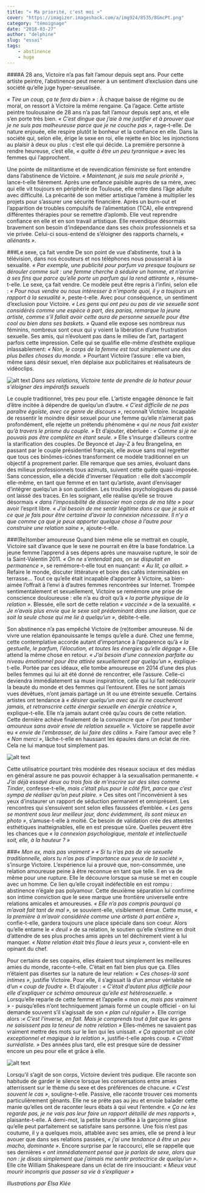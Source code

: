 ```yaml
---
title: "« Ma priorité, c'est moi »"
cover: "https://imagizer.imageshack.com/a/img924/8535/8GmcPt.png"
category: "témoignage"
date: "2018-03-27"
author: "delphine"
slug: "essai"
tags:
    - abstinence
    - huge
---
```



####A 28 ans, Victoire n’a pas fait l’amour depuis sept ans. Pour cette artiste peintre, l’abstinence peut mener à un sentiment d’exclusion dans une société qu’elle juge hyper-sexualisée.

*« Tire un coup, ça te fera du bien »* : À chaque baisse de régime ou de moral, on ressort à Victoire la même rengaine. Ça l’agace. Cette artiste peintre toulousaine de 28 ans n’a pas fait l’amour depuis sept ans, et elle s’en porte très bien. *« C’est dingue que j’aie à me justifier et à prouver que je ne suis pas malheureuse parce que je ne couche pas »*, rage-t-elle. De nature enjouée, elle respire plutôt le bonheur et la confiance en elle. Dans la société qui, selon elle, érige le sexe en roi, elle rejette en bloc les injonctions au plaisir à deux ou plus : c’est elle qui décide. La première personne à rendre heureuse, c’est elle, *« quitte à être un peu tyrannique »* avec les femmes qui l’approchent.

Une pointe de militantisme et de revendication féministe se font entendre dans l’abstinence de Victoire. *« Maintenant, je suis ma seule priorité »*, lance-t-elle fièrement. Après une enfance paisible auprès de sa mère, avec qui elle vit toujours en périphérie de Toulouse, elle entre dans l’âge adulte avec difficulté. La précarité de son métier artistique l’amène à multiplier les projets pour s’assurer une sécurité financière. Après un burn-out et l’apparition de troubles compulsifs de l’alimentation (TCA), elle entreprend différentes thérapies pour se remettre d’aplomb.  Elle veut reprendre confiance en elle et en son travail artistique. Elle revendique désormais bravement son besoin d’indépendance dans ses choix professionnels et sa vie privée. Celui-ci sous-entend de s’éloigner des rapports charnels, *« aliénants »*.

###Le sexe, ça fait vendre
De son point de vue d’abstinente, tout à la télévision, dans nos écouteurs et nos téléphones nous pousserait à la sexualité. *« Par exemple, une publicité pour parfum va presque toujours se dérouler comme suit : une femme cherche à séduire un homme, et n’arrive à ses fins que parce qu’elle porte un parfum qui la rend attirante »*, résume-t-elle. Le sexe, ça fait vendre.  Ce modèle peut être repris à l’infini, selon elle : *« Pour nous vendre ou nous intéresser à n’importe quoi, il y a toujours un rapport à la sexualité »*, peste-t-elle. Avec pour conséquence, un sentiment d’exclusion pour Victoire. *« Les gens qui ont peu ou pas de vie sexuelle sont considérés comme une espèce à part, des parias, remarque la jeune artiste, comme s’il fallait avoir cette aura de personne sexuelle pour être cool ou bien dans ses baskets. »* Quand elle expose ses nombreux nus féminins, nombreux sont ceux qui y voient la libération d’une frustration sexuelle. Ses amis, qui n’évoluent pas dans le milieu de l’art, partagent parfois cette impression. Celle qui se qualifie elle-même d’esthète explique inlassablement: *« Non, le corps de la femme est tout simplement une des plus belles choses du monde. »* Pourtant Victoire l’assure : elle va bien, même sans désir sexuel, n’en déplaise aux publicitaires et réalisateurs de vidéoclips.

![alt text](https://imagizer.imageshack.com/a/img924/9854/XTfPjG.png)
*Dans ses relations, Victoire tente de prendre de la hateur pouur s'éloigner des impératifs sexuels*

Le couple traditionnel, très peu pour elle. L’artiste engagée dénonce le fait d’être incitée à dépendre de quelqu’un d’autre. *« C’est difficile de ne pas paraître égoïste, avec ce genre de discours »*, reconnaît Victoire. Incapable de ressentir le moindre désir sexuel pour une femme qu’elle n’aimerait pas profondément, elle rejette un prétendu phénomène *« qui ne nous fait exister qu’à travers le prisme du couple. »* Et d’ajouter, ébérluée : *« Comme si je ne pouvais pas être complète en étant seule. »*  Elle s’insurge d’ailleurs contre la starification des couples. De Beyoncé et Jay-Z à feu Brangelina, en passant par le couple présidentiel français, elle avoue sans mal regretter que tous ces binômes-icônes transforment ce modèle traditionnel en un objectif à proprement parler. Elle remarque que ses amies, évoluant dans des milieux professionnels tous azimuts, suivent cette quête quasi-imposée. Sans concession, elle a décidé d’inverser l’équation : elle doit s’accomplir elle-même, en tant que  femme et en tant qu’artiste, avant d’envisager d’intégrer quelqu’un à son quotidien. Les troubles psychologiques du passé ont laissé des traces. En les soignant, elle réalise qu’elle se trouve désormais *« dans l’impossibilité de dissocier mon corps de ma tête »* pour avoir l’esprit libre. *« J’ai besoin de me sentir légitime dans ce que je suis et ce que je fais pour être certaine d’avoir la connexion nécessaire. Il n’y a que comme ça que je peux apporter quelque chose à l’autre pour construire une relation saine »*, ajoute-t-elle.

###(Re)tomber amoureuse
Quand bien même elle se mettrait en couple, Victoire sait d’avance que le sexe ne pourrait en être la base fondatrice. La jeune femme l’apprend à ses dépens après une mauvaise rupture, le soir de la Saint-Valentin 2011. *« On ne s’entendait pas, on se disputait en permanence »*, se remémore-t-elle tout en nuançant:  *« Au lit, ça allait. »* Refaire le monde, discuter littérature et boire des cafés interminables en terrasse… Tout ce qu’elle était incapable d’apporter à Victoire, sa bien-aimée l’offrait à l’envi à d’autres femmes rencontrées sur Internet. Trompée sentimentalement et sexuellement, Victoire se remémore une prise de conscience douloureuse : elle n’a eu droit qu’à *« la partie physique de la relation »*. Blessée, elle sort de cette relation *« vaccinée »* de la sexualité. *« Je n’avais plus envie que le sexe soit prédominant dans une liaison, que ce soit la seule chose qui me lie à quelqu’un »*, débite-t-elle.

Son abstinence n’a pas empêché Victoire de (re)tomber amoureuse. Ni de vivre une relation épanouissante le temps qu’elle a duré. Chez une femme, cette contemplative accorde autant d’importance à l’apparence qu’à *« la gestuelle, le parfum, l’élocution, et toutes les énergies qu’elle dégage »*. Elle attend la même chose en retour. *« J’ai besoin d’une connexion parfaite au niveau émotionnel pour être attirée sexuellement par quelqu’un »*, explique-t-elle. Portée par ces idéaux, elle tombe amoureuse en 2014 d’une des plus belles femmes qui lui ait été donné de rencontrer, elle l’assure. Celle-ci deviendra immédiatement sa muse inspiratrice, celle qui lui fait redécouvrir la beauté du monde et des femmes qui l’entourent.  Elles ne sont jamais vues dévêtues, n’ont jamais partagé un lit ou une étreinte sexuelle. Certains artistes ont tendance à *« désirer quelqu’un avec qui ils ne coucheront jamais, et retranscrire cette énergie sexuelle en énergie créatrice »*, explique-t-elle.  Elle n’a jamais autant créé qu’au cours de cette relation. Cette dernière achève finalement de la convaincre que *« l’on peut tomber amoureux sans avoir envie de relation sexuelle »*. Victoire se rappelle avoir eu *« envie de l’embrasser, de lui faire des câlins »*. Faire l’amour avec elle ? *« Non merci »*, lâche-t-elle en haussant les épaules dans un éclat de rire. Cela ne lui manque tout simplement pas.

![alt text](https://imagizer.imageshack.com/a/img924/3105/eaLvHC.png)

Cette utilisatrice pourtant très modérée des réseaux sociaux et des médias en général assure ne pas pouvoir échapper à la sexualisation permanente. *« J’ai déjà essayé deux ou trois fois de m’inscrire sur des sites comme Tinder*, confesse-t-elle, *mais c’était plus pour le côté flirt, parce que c’est sympa de réaliser qu’on peut plaire. »* Ces sites ont l’inconvénient à ses yeux d’instaurer un rapport de séduction permanent et omniprésent. Les rencontres qui s’ensuivent sont selon elles faussées d’emblée. *« Les gens se montrent sous leur meilleur jour, donc évidemment, ils sont mieux en photo »*, s’amuse-t-elle à moitié. Ce besoin de validation crée des attentes esthétiques inatteignables, elle en est presque sûre. Quelles peuvent être les chances que *« la connexion psychologique, mentale et intellectuelle soit, elle, à la hauteur ? »*  

###*« Mon ex, mais pas vraiment »*
*« Si tu n’as pas de vie sexuelle traditionnelle, alors tu n’as pas d’importance aux yeux de la société »*, s’insurge Victoire. L’expérience lui a prouvé que, non-consommée, une relation amoureuse peine à être reconnue en tant que telle. Il en va de même pour une rupture. Elle le découvre lorsque sa muse se met en couple avec un homme. Ce lien qu’elle croyait indéfectible en est rompu : abstinence n’égale pas polyamour. Cette deuxième séparation lui confirme son intime conviction que le sexe marque une frontière universelle entre relations amicales et amoureuses. *« Elle n’a pas compris pourquoi ça m’avait fait tant de mal »*, se souvient-elle, visiblement émue. Cette muse, *« la première à m’avoir considérée comme une artiste à part entière »*, confie-t-elle, gardera toujours une place spéciale dans son coeur. Alors qu’elle entame le *« deuil »* de sa relation, le soutien qu’elle s’estime en droit d’attendre de ses plus proches amis après un tel déchirement vient à lui manquer. *« Notre relation était très floue à leurs yeux »*, convient-elle en opinant du chef.

Pour certains de ses copains, elles étaient tout simplement les meilleures amies du monde, raconte-t-elle. C’était en fait bien plus que ça. Elles n’étaient pas disertes sur la nature de leur relation: *« Ces choses-là sont intimes »*, justifie Victoire. Pour elle, il s’agissait là d’un amour véritable né d’un *« coup de foudre »*.  Et d’ajouter : *« C’était d’autant plus difficile pour elle d’expliquer ce schéma amoureux qu’elle est hétérosexuelle. »* Lorsqu’elle reparle de cette femme et l’appelle *« mon ex, mais pas vraiment »* - puisqu’elles n’ont techniquement jamais formé un couple officiel -  on lui demande souvent s’il s’agissait de son *« plan cul régulier »*. Elle corrige alors :*« C’est l’inverse, en fait. Mais je comprends tout à fait que les gens ne saisissent pas la teneur de notre relation »* Elles-mêmes ne savaient pas vraiment mettre des mots sur le lien qui les unissait. *« Ça apportait un côté exceptionnel et magique à la relation »*, justifie-t-elle après coup. *« C’était surréaliste. »* Des années plus tard, elle est presque sûre de dessiner encore un peu pour elle et grâce à elle.

![alt text](https://imagizer.imageshack.com/a/img922/540/YykR8x.png)

Lorsqu’il s’agit de son corps, Victoire devient très pudique. Elle raconte son habitude de garder le silence lorsque les conversations entre amies atterrissent sur le thème du sexe et des préférences de chacune. *« C’est souvent le cas »*, souligne-t-elle. Passive, elle raconte trouver ces moments particulièrement gênants. Elle ne se prête pas au jeu et envoie balader cette manie qu’elles ont de raconter leurs ébats à qui veut l’entendre. *« Ça ne les regarde pas, je ne vais pas leur faire un rapport détaillé de mes rapports »*, plaisante-t-elle. A demi-mot, la petite brune coiffée à la garçonne glisse qu’elle peut parfaitement se satisfaire sans personne. Une fois n’est pas coutume, il y a quelques mois, attablée avec ses amies, elle se prend à leur avouer que dans ses relations passées, *«  j’ai une tendance à être un peu macho, dominante »*. Encore surprise par le raccourci, elle se rappelle que ses dernières *« ont immédiatement pensé que je parlais de sexe, alors que non : je disais simplement que j’aimais me sentir protectrice de quelqu’un »*. Elle cite William Shakespeare dans un éclat de rire insouciant: *« Mieux vaut mourir incompris que passer sa vie à s’expliquer »*

*Illustrations par Elsa Klée*

